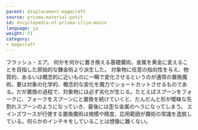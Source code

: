 ```yaml
---
parent: displacement-magecraft
source: prisma-material-petit
id: encyclopedia-of-prisma-illya-movie
language: ja
weight: 31
category:
- magecraft
---
```


フラッシュ・エア。
何かを何かに置き換える基礎魔術。金属を黄金に変えることを目指した原始的な錬金術より派生した。
対象物に任意の指向性を与え、物質的、あるいは概念的に近いものに一瞬で変化させるというのが通常の置換魔術。要は対象の化学的、概念的な変化を魔力でショートカットさせるものである。だが置換の過程で、対象物には必ず劣化が生じる。たとえばスプーンをフォークに、フォークをスプーンにと置換を続けていくと、だんだんと形が曖昧な先割れスプーンのようになっていき、最後には歪な金属のヘラになってしまう。
エインズワースが行使する置換魔術は規模や精度、応用範囲が魔術の常識を逸脱している。何らかのインチキをしていることは想像に難くない。
